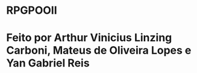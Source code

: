 # RPGPOOII
# Feito por Arthur Vinicius Linzing Carboni, Mateus de Oliveira Lopes e Yan Gabriel Reis
